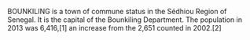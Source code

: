 BOUNKILING is a town of commune status in the Sédhiou Region of Senegal. It is the capital of the Bounkiling Department. The population in 2013 was 6,416,[1] an increase from the 2,651 counted in 2002.[2]
